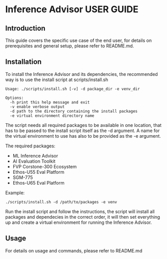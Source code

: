 # Inference Advisor USER GUIDE

## Introduction

This guide covers the specific use case of the end user, for details on prerequisites
and general setup, please refer to README.md.

## Installation

To install the Inference Advisor and its dependencies, the recommended way is to
use the install script at scripts/install.sh

```shell
Usage: ./scripts/install.sh [-v] -d package_dir -e venv_dir

Options:
  -h print this help message and exit
  -v enable verbose output
  -d path to the directory containing the install packages
  -e virtual environment directory name
```

The script needs all required packages to be available in one location, that
has to be passed to the install script itself as the -d argument.
A name for the virtual environment to use has also to be provided as the -e argument.

The required packages:

* ML Inference Advisor
* AI Evaluation Toolkit
* FVP Corstone-300 Ecosystem
* Ethos-U55 Eval Platform
* SGM-775
* Ethos-U65 Eval Platform

Example:

```shell
./scripts/install.sh -d /path/to/packages -e venv
```

Run the install script and follow the instructions, the script will install all
packages and dependecies in the correct order, it will then set everything up and
create a virtual environment for running the Inference Advisor.

## Usage

For details on usage and commands, please refer to README.md
